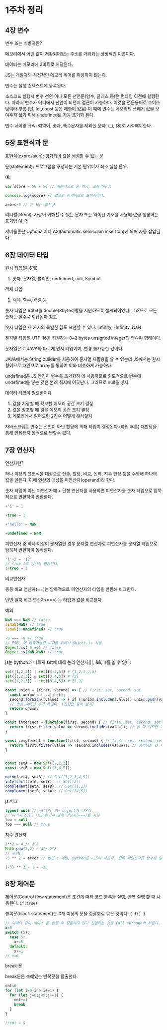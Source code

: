# 1주차 정리
## 4장 변수
변수 또는 식별자란?

메모리에서 어떤 값이 저장되어있는 주소를 가리키는 상징적인 이름이다.

데이터는 메모리에 2비트로 저장된다.

JS는 개발자의 직접적인 메모리 제어를 허용하지 않는다.

변수는 실행 컨텍스트에 등록된다.

소스코드 실행시 변수 선언 이나 모든 선언문(함수, 클래스 등)은 런타임 이전에 실행된다. 따라서 변수가 어디에서 선언이 되던지 접근이 가능하다. 이것을 전문용어로 호이스팅이라 부름.(단, let,const 등은 제한이 있음) 이 때에 변수는 메모리의 쓰레기 값을 보여주지 않기 위해 undefined로 자동 초기화 된다.

변수 네이밍 규칙: 예약어, 숫자, 특수문자를 제외한 문자, (_), ($)로 시작해야한다.

## 5장 표현식과 문
표현식(expression): 평가되어 값을 생성할 수 있는 문

문(statement): 프로그램을 구성하는 기본 단위이자 최소 실행 단위. 

예: 
```js
var score = 50 + 50 // 기본적으로 문 이되, 표현식이다.

console.log(score) // 값으로 평가되므로 표현식이다.

a=b=c=0 // 문 또는 표현식
```
리터럴(literal): 사람이 이해할 수 있는 문자 또는 약속된 기호를 사용해 값을 생성하는 표기법 예: 3

세미콜론은 Optional이나 ASI(automatic semicolon insertion)에 의해 자동 삽입된다.

## 6장 데이터 타입
원시 타입(총 6개)

1. 숫자, 문자열, 불리언, undefined, null, Symbol

객체 타입

1. 객체, 함수, 배열 등

숫자 타입은 64bit를 double(8bytes)형을 지원하도록 설계되어있다. 그러므로 모든 숫자는 실수로 취급된다.[참고](https://262.ecma-international.org/5.1/#sec-8)

숫자 타입은 세 가지의 특별한 값도 표현할 수 있다.
Infinity, -Infinity, NaN

문자열 타입은 UTF-16을 지원하는 0~2 bytes unsigned integer의 연속된 형태이다.

문자열은 C,JAVA와 다르게 원시 타입이며, 변경 불가능한 값이다.

JAVA에서는 String builder를 사용하여 문자열 재활용을 할 수 있는데 JS에서는 원시형이므로 대안으로 array를 통하여 이와 비슷하게 가능하다.

undefined은 JS 엔진이 변수를 초기화하 데 사용하므로 의도적으로 변수에 undefined를 넣는 것은 본래 취지에 어긋난다. 그러므로 null을 넣자

데이터 타입이 필요한이유

1. 값을 저장할 때 확보할 메모리 공간 크기 결정
2. 값을 참조할 때 읽을 메모리 공간 크기 결정
3. 메모리에서 읽어드린 2진수 어떻게 해석할지

자바스크립트 변수는 선언이 아닌 할당에 의해 타입이 결정된다.(타입 추론) 재할당을 통해 언제든지 동적으로 변할수 있다.

## 7장 연산자
연산자란?

하나 이상의 표현식을 대상으로 산술, 할당, 비교, 논리, 지수 연상 등을 수행해 하나의 값을 만든다. 이때 연산의 대상을 피연산자(operand)라 한다.

숫자 타입이 아닌 피연산자에 + 단항 연산자를 사용하면 피연산자를 숫자 타입으로 암묵적으로 변환하여 반환한다.

```js
+'1' = 1

+true = 1

+'hello' = NaN 

+undefined = NaN
```

피연산자 중 하나 이상이 문자열인 경우 문자열 연산자로 피연산자를 문자열 타입으로 암묵적 변환하여 동작한다.
```js
'1'+2 = '12'
// true 1로 암시적 변환된다.
1+true = 2
```

비교연산자

동등 비교 연산자(==)는 암묵적으로 피연산자의 타입을 변환해 비교한다.

반면 일치 비교 연산자(===) 는 타입과 값을 비교한다.

예외
```js
NaN === NaN // false
isNaN(NaN) // true
isNaN(1+undefined) // true

-0 === +0 // true
// ES6, 더 예측가능한 비교를 위해서 Object.is 사용
Object.is(-0,+0) // false
Object.is(NaN,NaN) // true
```

js는 python과 다르게 set에 대해 논리 연산자(||, &&, !)를 쓸 수 없다.
```py
set([1,2,3]) | set([3,4,5]) # {1,2,3,4,5}
set([1,2,3]) & set([3,4,5]) # {3}
set([1,2,3]) - set([3,4,5]) # {1,2}
```

```js
const union = (first, second) => { // first: set, second: set
  const union = [...first]; 
  second.forEach((value) => { if (!union.includes(value)) union.push(value); }) 
  // 없을 때에만 추가 해준다. (합집합 중복 방지)
  return union;
}

const intersect = function(first, second) { // first: set, second: set
  return first.filter(value => second.includes(value)); // 둘 다 있으면 교집합
}

const complement = function(first, second) { // first: set, second: set
  return first.filter(value => !second.includes(value)); // 중복되는 것 제거하면 차집합
}


const setA = new Set([1,2,3])
const setB = new Set([3,4,5]);

union(setA, setB); // Set([1,2,3,4,5])
intersect(setA, setB); // Set([3])
complement(setA, setB); // Set([1,2])
complement(setB, setA); // Set([4,5])
```

js 버그

```js
typeof null // null이 아닌 object가 나온다.
// 따라서 null 타입 확인시 일치 연산자(===)를 사용
foo = null
foo === null // true
```

지수 연산자
```js
2**2 = 4 // 2^2
Math.pow(2,2) = 4// 2^2
// 주의!!
-5 ** 2 = error // 반면 c 계열, python은 -25가 나온다. 왼쪽 피연산자를 양수로 암묵적 변환 후 5^2 계산, 음수를 입혀준다. 아래의 방법으로 해야 잘 나온다.

(-5) ** 2 - 1 = -25 
```

## 8장 제어문
제어문(Control flow statement)은 조건에 따라 코드 블록을 실행, 반복 실행 할 때 사용된다. `if(true)`

블록문(block statement)는 0개 이상의 문을 중괄호로 묶은 것이다. `{ f() }`

```js
// 아래와 같이 케이스 문 실행 후 탈출하지 않고 진행하는 것을 fall through라 부른다.
x=0
switch (5):
  case 5:
    x+=5
  default:
    x+=1
// x=6 
```

break 문

break문은 속해있는 반복문을 탈출한다.
```js
cnt=0
for (let i=0;i<5;i+=1) {
  for (let j=0;j<5;j+=1) {
    cnt+=1
    break
  }
}

//cnt = 5
```


